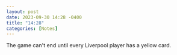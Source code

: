 ```yaml
---
layout: post
date: 2023-09-30 14:28 -0400
title: "14:28"
categories: [Notes]
---
```


The game can't end until every Liverpool player has a yellow card. 